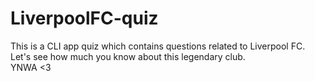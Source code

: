 # LiverpoolFC-quiz
This is a CLI app quiz which contains questions related to Liverpool FC.\
Let's see how much you know about this legendary club.\
YNWA <3
